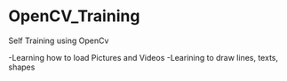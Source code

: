 # OpenCV_Training
Self Training using OpenCv

-Learning how to load Pictures and Videos
-Learining to draw lines, texts, shapes
